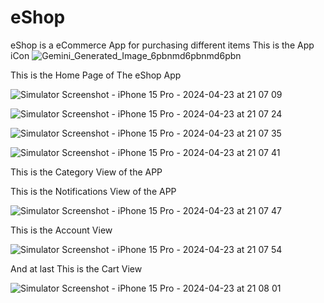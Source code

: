 # eShop
eShop is a eCommerce App for purchasing different items 
This is the App iCon
![Gemini_Generated_Image_6pbnmd6pbnmd6pbn](https://github.com/satvikviriyala/eShop/assets/94317660/ab0e0023-b817-4ef7-ae34-2a8bf2bbb877)

This is the Home Page of The eShop App

![Simulator Screenshot - iPhone 15 Pro - 2024-04-23 at 21 07 09](https://github.com/satvikviriyala/eShop/assets/94317660/8c535af3-05c1-4258-9ea1-045d1de41c6d)

![Simulator Screenshot - iPhone 15 Pro - 2024-04-23 at 21 07 24](https://github.com/satvikviriyala/eShop/assets/94317660/38c38162-a6aa-4e08-b6aa-416166d9486b)

![Simulator Screenshot - iPhone 15 Pro - 2024-04-23 at 21 07 35](https://github.com/satvikviriyala/eShop/assets/94317660/970036a3-09d9-4091-a8cc-7c27d3c918ee)

![Simulator Screenshot - iPhone 15 Pro - 2024-04-23 at 21 07 41](https://github.com/satvikviriyala/eShop/assets/94317660/78209806-951f-4a2a-aeee-1c99b735959a)

This is the Category View of the APP



This is the Notifications View of the APP

![Simulator Screenshot - iPhone 15 Pro - 2024-04-23 at 21 07 47](https://github.com/satvikviriyala/eShop/assets/94317660/1610dfea-38a7-4a2c-8d91-a5c280f44e43)

This is the Account View 

![Simulator Screenshot - iPhone 15 Pro - 2024-04-23 at 21 07 54](https://github.com/satvikviriyala/eShop/assets/94317660/e2b3c8c6-dcf5-489b-8074-79ab8a01220e)

And at last This is the Cart View 

![Simulator Screenshot - iPhone 15 Pro - 2024-04-23 at 21 08 01](https://github.com/satvikviriyala/eShop/assets/94317660/72572a80-5295-472a-b9af-872e378727e9)

